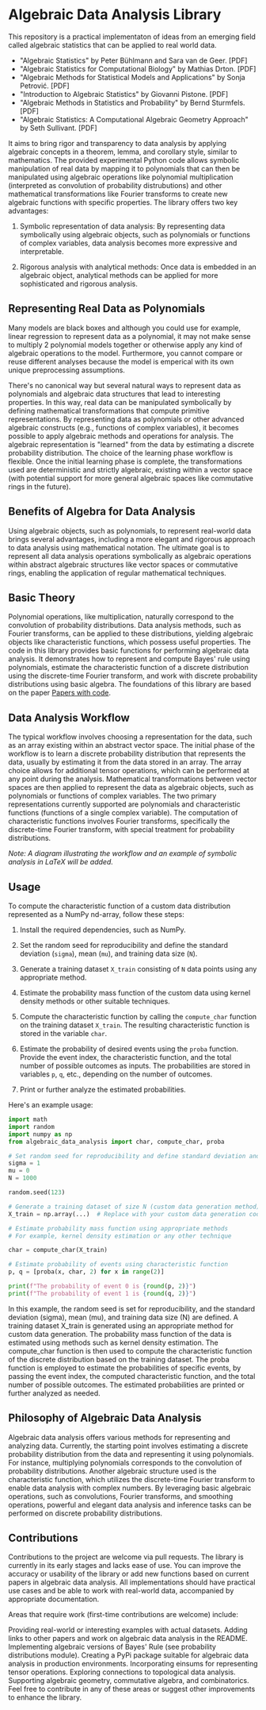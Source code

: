 # Algebraic Data Analysis Library

This repository is a practical implementaton of ideas from an emerging field called algebraic statistics that can be applied to real world data.

- "Algebraic Statistics" by Peter Bühlmann and Sara van de Geer. [PDF]
- "Algebraic Statistics for Computational Biology" by Mathias Drton. [PDF]
- "Algebraic Methods for Statistical Models and Applications" by Sonja Petrović. [PDF]
- "Introduction to Algebraic Statistics" by Giovanni Pistone. [PDF]
- "Algebraic Methods in Statistics and Probability" by Bernd Sturmfels. [PDF]
- "Algebraic Statistics: A Computational Algebraic Geometry Approach" by Seth Sullivant. [PDF]

It aims to bring rigor and transparency to data analysis by applying algebraic concepts in a theorem, lemma, and corollary style, similar to mathematics. The provided experimental Python code allows symbolic manipulation of real data by mapping it to polynomials that can then be manipulated using algebraic operations like polynomial multiplication (interpreted as convolution of probability distrubutions) and other mathematical transformations like Fourier transforms to create new algebraic functions with specific properties. The library offers two key advantages:

1. Symbolic representation of data analysis: By representing data symbolically using algebraic objects, such as polynomials or functions of complex variables, data analysis becomes more expressive and interpretable.

2. Rigorous analysis with analytical methods: Once data is embedded in an algebraic object, analytical methods can be applied for more sophisticated and rigorous analysis.

## Representing Real Data as Polynomials

Many models are black boxes and although you could use for example, linear regression to represent data as a polynomial, it may not make sense to multiply 2 polynomial models together or otherwise apply any kind of algebraic operations to the model. Furthermore, you cannot compare or reuse different analyses because the model is emperical with its own unique preprocessing assumptions. 

There's no canonical way but several natural ways to represent data as polynomials and algebraic data structures that lead to interesting properties. In this way, real data can be manipulated symbolically by defining mathematical transformations that compute primitive representations. By representing data as polynomials or other advanced algebraic constructs (e.g., functions of complex variables), it becomes possible to apply algebraic methods and operations for analysis. The algebraic representation is "learned" from the data by estimating a discrete probability distribution. The choice of the learning phase workflow is flexible. Once the initial learning phase is complete, the transformations used are deterministic and strictly algebraic, existing within a vector space (with potential support for more general algebraic spaces like commutative rings in the future).

## Benefits of Algebra for Data Analysis

Using algebraic objects, such as polynomials, to represent real-world data brings several advantages, including a more elegant and rigorous approach to data analysis using mathematical notation. The ultimate goal is to represent all data analysis operations symbolically as algebraic operations within abstract algebraic structures like vector spaces or commutative rings, enabling the application of regular mathematical techniques.

## Basic Theory

Polynomial operations, like multiplication, naturally correspond to the convolution of probability distributions. Data analysis methods, such as Fourier transforms, can be applied to these distributions, yielding algebraic objects like characteristic functions, which possess useful properties. The code in this library provides basic functions for performing algebraic data analysis. It demonstrates how to represent and compute Bayes' rule using polynomials, estimate the characteristic function of a discrete distribution using the discrete-time Fourier transform, and work with discrete probability distributions using basic algebra. The foundations of this library are based on the paper [Papers with code](https://paperswithcode.com/paper/algebraic-data-analysis).

## Data Analysis Workflow

The typical workflow involves choosing a representation for the data, such as an array existing within an abstract vector space. The initial phase of the workflow is to learn a discrete probability distribution that represents the data, usually by estimating it from the data stored in an array. The array choice allows for additional tensor operations, which can be performed at any point during the analysis. Mathematical transformations between vector spaces are then applied to represent the data as algebraic objects, such as polynomials or functions of complex variables. The two primary representations currently supported are polynomials and characteristic functions (functions of a single complex variable). The computation of characteristic functions involves Fourier transforms, specifically the discrete-time Fourier transform, with special treatment for probability distributions.

*Note: A diagram illustrating the workflow and an example of symbolic analysis in LaTeX will be added.*

## Usage

To compute the characteristic function of a custom data distribution represented as a NumPy nd-array, follow these steps:

1. Install the required dependencies, such as NumPy.

2. Set the random seed for reproducibility and define the standard deviation (`sigma`), mean (`mu`), and training data size (`N`).

3. Generate a training dataset `X_train` consisting of `N` data points using any appropriate method.

4. Estimate the probability mass function of the custom data using kernel density methods or other suitable techniques.

5. Compute the characteristic function by calling the `compute_char` function on the training dataset `X_train`. The resulting characteristic function is stored in the variable `char`.

6. Estimate the probability of desired events using the `proba` function. Provide the event index, the characteristic function, and the total number of possible outcomes as inputs. The probabilities are stored in variables `p`, `q`, etc., depending on the number of outcomes.

7. Print or further analyze the estimated probabilities.

Here's an example usage:

```python
import math
import random
import numpy as np
from algebraic_data_analysis import char, compute_char, proba

# Set random seed for reproducibility and define standard deviation and mean.
sigma = 1
mu = 0
N = 1000

random.seed(123)

# Generate a training dataset of size N (custom data generation method)
X_train = np.array(...)  # Replace with your custom data generation code

# Estimate probability mass function using appropriate methods
# For example, kernel density estimation or any other technique

char = compute_char(X_train)

# Estimate probability of events using characteristic function
p, q = [proba(x, char, 2) for x in range(2)]

print(f"The probability of event 0 is {round(p, 2)}")
print(f"The probability of event 1 is {round(q, 2)}")
```

In this example, the random seed is set for reproducibility, and the standard deviation (sigma), mean (mu), and training data size (N) are defined. A training dataset X_train is generated using an appropriate method for custom data generation. The probability mass function of the data is estimated using methods such as kernel density estimation. The compute_char function is then used to compute the characteristic function of the discrete distribution based on the training dataset. The proba function is employed to estimate the probabilities of specific events, by passing the event index, the computed characteristic function, and the total number of possible outcomes. The estimated probabilities are printed or further analyzed as needed.

## Philosophy of Algebraic Data Analysis

Algebraic data analysis offers various methods for representing and analyzing data. Currently, the starting point involves estimating a discrete probability distribution from the data and representing it using polynomials. For instance, multiplying polynomials corresponds to the convolution of probability distributions. Another algebraic structure used is the characteristic function, which utilizes the discrete-time Fourier transform to enable data analysis with complex numbers. By leveraging basic algebraic operations, such as convolutions, Fourier transforms, and smoothing operations, powerful and elegant data analysis and inference tasks can be performed on discrete probability distributions.

## Contributions

Contributions to the project are welcome via pull requests. The library is currently in its early stages and lacks ease of use. You can improve the accuracy or usability of the library or add new functions based on current papers in algebraic data analysis. All implementations should have practical use cases and be able to work with real-world data, accompanied by appropriate documentation.

Areas that require work (first-time contributions are welcome) include:

Providing real-world or interesting examples with actual datasets.
Adding links to other papers and work on algebraic data analysis in the README.
Implementing algebraic versions of Bayes' Rule (see probability distributions module).
Creating a PyPi package suitable for algebraic data analysis in production environments.
Incorporating einsums for representing tensor operations.
Exploring connections to topological data analysis.
Supporting algebraic geometry, commutative algebra, and combinatorics.
Feel free to contribute in any of these areas or suggest other improvements to enhance the library.
